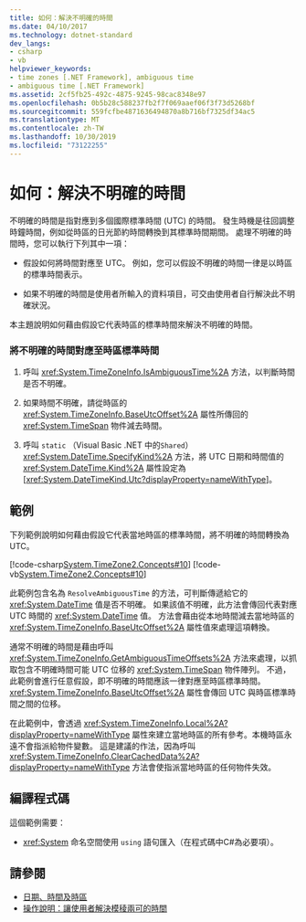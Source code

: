 ```yaml
---
title: 如何：解決不明確的時間
ms.date: 04/10/2017
ms.technology: dotnet-standard
dev_langs:
- csharp
- vb
helpviewer_keywords:
- time zones [.NET Framework], ambiguous time
- ambiguous time [.NET Framework]
ms.assetid: 2cf5fb25-492c-4875-9245-98cac8348e97
ms.openlocfilehash: 0b5b28c588237fb2f7f069aaef06f3f73d5268bf
ms.sourcegitcommit: 559fcfbe4871636494870a8b716bf7325df34ac5
ms.translationtype: MT
ms.contentlocale: zh-TW
ms.lasthandoff: 10/30/2019
ms.locfileid: "73122255"
---
```

# <a name="how-to-resolve-ambiguous-times"></a>如何：解決不明確的時間

不明確的時間是指對應到多個國際標準時間 (UTC) 的時間。 發生時機是往回調整時鐘時間，例如從時區的日光節約時間轉換到其標準時間期間。 處理不明確的時間時，您可以執行下列其中一項：

- 假設如何將時間對應至 UTC。 例如，您可以假設不明確的時間一律是以時區的標準時間表示。

- 如果不明確的時間是使用者所輸入的資料項目，可交由使用者自行解決此不明確狀況。

本主題說明如何藉由假設它代表時區的標準時間來解決不明確的時間。

### <a name="to-map-an-ambiguous-time-to-a-time-zones-standard-time"></a>將不明確的時間對應至時區標準時間

1. 呼叫 <xref:System.TimeZoneInfo.IsAmbiguousTime%2A> 方法，以判斷時間是否不明確。

2. 如果時間不明確，請從時區的 <xref:System.TimeZoneInfo.BaseUtcOffset%2A> 屬性所傳回的 <xref:System.TimeSpan> 物件減去時間。

3. 呼叫 `static` （Visual Basic .NET 中的`Shared`） <xref:System.DateTime.SpecifyKind%2A> 方法，將 UTC 日期和時間值的 <xref:System.DateTime.Kind%2A> 屬性設定為 [<xref:System.DateTimeKind.Utc?displayProperty=nameWithType>]。

## <a name="example"></a>範例

下列範例說明如何藉由假設它代表當地時區的標準時間，將不明確的時間轉換為 UTC。

[!code-csharp[System.TimeZone2.Concepts#10](../../../samples/snippets/csharp/VS_Snippets_CLR_System/system.TimeZone2.Concepts/CS/TimeZone2Concepts.cs#10)]
[!code-vb[System.TimeZone2.Concepts#10](../../../samples/snippets/visualbasic/VS_Snippets_CLR_System/system.TimeZone2.Concepts/VB/TimeZone2Concepts.vb#10)]

此範例包含名為 `ResolveAmbiguousTime` 的方法，可判斷傳遞給它的 <xref:System.DateTime> 值是否不明確。 如果該值不明確，此方法會傳回代表對應 UTC 時間的 <xref:System.DateTime> 值。 方法會藉由從本地時間減去當地時區的 <xref:System.TimeZoneInfo.BaseUtcOffset%2A> 屬性值來處理這項轉換。

通常不明確的時間是藉由呼叫 <xref:System.TimeZoneInfo.GetAmbiguousTimeOffsets%2A> 方法來處理，以抓取包含不明確時間可能 UTC 位移的 <xref:System.TimeSpan> 物件陣列。 不過，此範例會進行任意假設，即不明確的時間應該一律對應至時區標準時間。 <xref:System.TimeZoneInfo.BaseUtcOffset%2A> 屬性會傳回 UTC 與時區標準時間之間的位移。

在此範例中，會透過 <xref:System.TimeZoneInfo.Local%2A?displayProperty=nameWithType> 屬性來建立當地時區的所有參考。本機時區永遠不會指派給物件變數。 這是建議的作法，因為呼叫 <xref:System.TimeZoneInfo.ClearCachedData%2A?displayProperty=nameWithType> 方法會使指派當地時區的任何物件失效。

## <a name="compiling-the-code"></a>編譯程式碼

這個範例需要：

- <xref:System> 命名空間使用 `using` 語句匯入（在程式碼中C#為必要項）。

## <a name="see-also"></a>請參閱

- [日期、時間及時區](../../../docs/standard/datetime/index.md)
- [操作說明：讓使用者解決模稜兩可的時間](../../../docs/standard/datetime/let-users-resolve-ambiguous-times.md)
